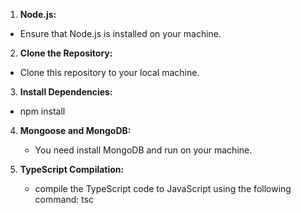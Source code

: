 1. **Node.js:**

- Ensure that Node.js is installed on your machine.

2. **Clone the Repository:**

- Clone this repository to your local machine.

3.  **Install Dependencies:**

- npm install

4. **Mongoose and MongoDB:**

   - You need install MongoDB and run on your machine.

5. **TypeScript Compilation:**
   - compile the TypeScript code to JavaScript using the following command:
     tsc
